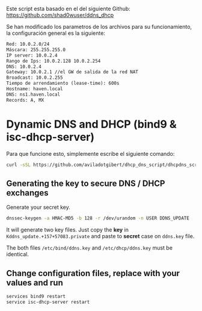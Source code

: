 Este script esta basado en el del siguiente Github: https://github.com/shad0wuser/ddns_dhcp

Se han modificado los parametros de los archivos para su funcionamiento, la configuración general es la siguiente:
```txt
Red: 10.0.2.0/24
Máscara: 255.255.255.0
IP server: 10.0.2.4
Rango de Ips: 10.0.2.128 10.0.2.254
DNS: 10.0.2.4
Gateway: 10.0.2.1 //el GW de salida de la red NAT
Broadcast: 10.0.2.255
Tiempo de arrendamiento (lease-time): 600s
Hostname: haven.local
DNS: ns1.haven.local
Records: A, MX
```

# Dynamic DNS and DHCP (bind9 & isc-dhcp-server)
Para que funcione esto, simplemente escribe el siguiente comando:
```bash
curl -sSL https://github.com/aviladotgibert/dhcp_dns_script/dhcpdns_script.sh | bash
```


## Generating the key to secure DNS / DHCP exchanges

Generate your secret key.
```bash
dnssec-keygen -a HMAC-MD5 -b 128 -r /dev/urandom -n USER DDNS_UPDATE
```
It will generate two key files. Just copy the **key** in `Kddns_update.+157+57083.private` and paste to **secret** case on `ddns.key` file.

The both files `/etc/bind/ddns.key` and `/etc/dhcp/ddns.key` must be identical.

## Change configuration files, replace with your values and run
```bash
services bind9 restart
service isc-dhcp-server restart
```
